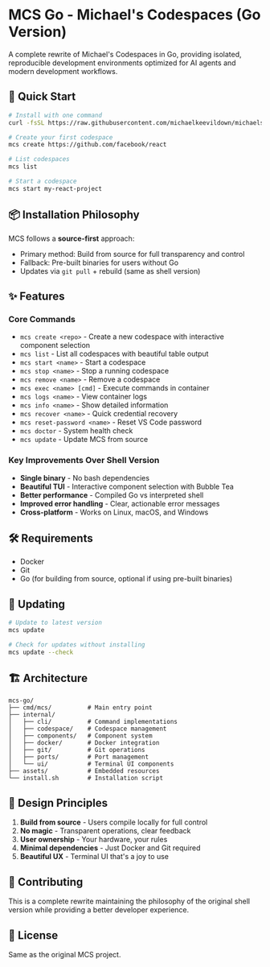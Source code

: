 # MCS Go - Michael's Codespaces (Go Version)

A complete rewrite of Michael's Codespaces in Go, providing isolated, reproducible development environments optimized for AI agents and modern development workflows.

## 🚀 Quick Start

```bash
# Install with one command
curl -fsSL https://raw.githubusercontent.com/michaelkeevildown/michaels-codespaces/main/mcs-go/install.sh | bash

# Create your first codespace
mcs create https://github.com/facebook/react

# List codespaces
mcs list

# Start a codespace
mcs start my-react-project
```

## 📦 Installation Philosophy

MCS follows a **source-first** approach:
- Primary method: Build from source for full transparency and control
- Fallback: Pre-built binaries for users without Go
- Updates via `git pull` + rebuild (same as shell version)

## ✨ Features

### Core Commands
- `mcs create <repo>` - Create a new codespace with interactive component selection
- `mcs list` - List all codespaces with beautiful table output
- `mcs start <name>` - Start a codespace
- `mcs stop <name>` - Stop a running codespace
- `mcs remove <name>` - Remove a codespace
- `mcs exec <name> [cmd]` - Execute commands in container
- `mcs logs <name>` - View container logs
- `mcs info <name>` - Show detailed information
- `mcs recover <name>` - Quick credential recovery
- `mcs reset-password <name>` - Reset VS Code password
- `mcs doctor` - System health check
- `mcs update` - Update MCS from source

### Key Improvements Over Shell Version
- **Single binary** - No bash dependencies
- **Beautiful TUI** - Interactive component selection with Bubble Tea
- **Better performance** - Compiled Go vs interpreted shell
- **Improved error handling** - Clear, actionable error messages
- **Cross-platform** - Works on Linux, macOS, and Windows

## 🛠️ Requirements

- Docker
- Git
- Go (for building from source, optional if using pre-built binaries)

## 🔄 Updating

```bash
# Update to latest version
mcs update

# Check for updates without installing
mcs update --check
```

## 🏗️ Architecture

```
mcs-go/
├── cmd/mcs/          # Main entry point
├── internal/
│   ├── cli/          # Command implementations
│   ├── codespace/    # Codespace management
│   ├── components/   # Component system
│   ├── docker/       # Docker integration
│   ├── git/          # Git operations
│   ├── ports/        # Port management
│   └── ui/           # Terminal UI components
├── assets/           # Embedded resources
└── install.sh        # Installation script
```

## 🎯 Design Principles

1. **Build from source** - Users compile locally for full control
2. **No magic** - Transparent operations, clear feedback
3. **User ownership** - Your hardware, your rules
4. **Minimal dependencies** - Just Docker and Git required
5. **Beautiful UX** - Terminal UI that's a joy to use

## 🤝 Contributing

This is a complete rewrite maintaining the philosophy of the original shell version while providing a better developer experience.

## 📄 License

Same as the original MCS project.